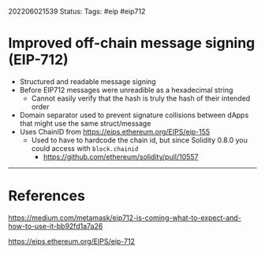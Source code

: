 202206021539
Status: 
Tags: #eip #eip712

# Improved off-chain message signing (EIP-712)
- Structured and readable message signing
- Before EIP712 messages were unreadible as a hexadecimal string
	- Cannot easily verify that the hash is truly the hash of their intended order
- Domain separator used to prevent signature collisions between dApps that might use the same struct/message
- Uses ChainID from https://eips.ethereum.org/EIPS/eip-155
	- Used to have to hardcode the chain id, but since Solidity 0.8.0 you could access with `block.chainid`
		- https://github.com/ethereum/solidity/pull/10557







---
# References
https://medium.com/metamask/eip712-is-coming-what-to-expect-and-how-to-use-it-bb92fd1a7a26

https://eips.ethereum.org/EIPS/eip-712
